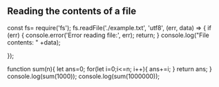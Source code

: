 ## Reading the contents of a file

const fs= require('fs');
fs.readFile('./example.txt', 'utf8', (err, data) => {
    if (err) {
        console.error('Error reading file:', err);
        return;
    }
    console.log("File contents: " +data);
    
});

function sum(n){
let ans=0;
 for(let i=0;i<=n; i++){
 ans+=i;
 }
 return ans;
 }
 console.log(sum(1000));
 console.log(sum(1000000));


